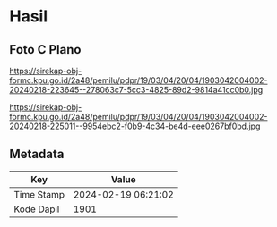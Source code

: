 # Hasil

## Foto C Plano

https://sirekap-obj-formc.kpu.go.id/2a48/pemilu/pdpr/19/03/04/20/04/1903042004002-20240218-223645--278063c7-5cc3-4825-89d2-9814a41cc0b0.jpg

https://sirekap-obj-formc.kpu.go.id/2a48/pemilu/pdpr/19/03/04/20/04/1903042004002-20240218-225011--9954ebc2-f0b9-4c34-be4d-eee0267bf0bd.jpg


## Metadata

| Key        | Value               |
| ---------- | ------------------- |
| Time Stamp | 2024-02-19 06:21:02 |
| Kode Dapil | 1901                |



